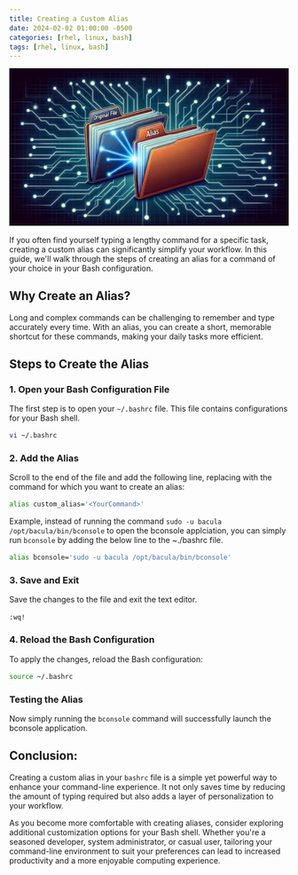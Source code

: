 ```yaml
---
title: Creating a Custom Alias
date: 2024-02-02 01:00:00 -0500
categories: [rhel, linux, bash]
tags: [rhel, linux, bash]
---
```


![Creating a Custom Alias](/assets/img/posts/2024/creating_custom_alias/creating_custom_alias.jpg)


If you often find yourself typing a lengthy command for a specific task, creating a custom alias can significantly simplify your workflow. In this guide, we'll walk through the steps of creating an alias for a command of your choice in your Bash configuration.

## Why Create an Alias?

Long and complex commands can be challenging to remember and type accurately every time. With an alias, you can create a short, memorable shortcut for these commands, making your daily tasks more efficient.

## Steps to Create the Alias

### 1. Open your Bash Configuration File

The first step is to open your `~/.bashrc` file. This file contains configurations for your Bash shell.

```bash
vi ~/.bashrc
```

### 2. Add the Alias

Scroll to the end of the file and add the following line, replacing <YourCommand> with the command for which you want to create an alias:

```bash
alias custom_alias='<YourCommand>'
```

Example, instead of running the command `sudo -u bacula /opt/bacula/bin/bconsole` to open the bconsole applciation, you can simply run `bconsole` by adding the below line to the ~./bashrc file.


```bash
alias bconsole='sudo -u bacula /opt/bacula/bin/bconsole'
```

### 3. Save and Exit

Save the changes to the file and exit the text editor.

`:wq!`

### 4. Reload the Bash Configuration

To apply the changes, reload the Bash configuration:

```bash
source ~/.bashrc
```

### Testing the Alias

Now simply running the `bconsole` command will successfully launch the bconsole application.


## Conclusion:

Creating a custom alias in your `bashrc` file is a simple yet powerful way to enhance your command-line experience. It not only saves time by reducing the amount of typing required but also adds a layer of personalization to your workflow.

As you become more comfortable with creating aliases, consider exploring additional customization options for your Bash shell. Whether you're a seasoned developer, system administrator, or casual user, tailoring your command-line environment to suit your preferences can lead to increased productivity and a more enjoyable computing experience.
